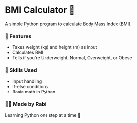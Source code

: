 # BMI Calculator 🧮

A simple Python program to calculate Body Mass Index (BMI).

### 🔹 Features
- Takes weight (kg) and height (m) as input
- Calculates BMI
- Tells if you're Underweight, Normal, Overweight, or Obese

### 🧠 Skills Used
- Input handling
- If-else conditions
- Basic math in Python

### 🙋‍♀️ Made by Rabi
Learning Python one step at a time 🚀
